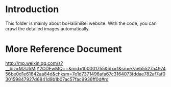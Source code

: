 # Introduction
This folder is mainly about boHaiShiBei website. With the code, you can crawl the detailed images automatically.

# More Reference Document
http://mp.weixin.qq.com/s?__biz=MzU5MjY2ODEwMQ==&mid=100001755&idx=1&sn=e7aeb5527a497456be0d1e61642aa84d&chksm=7e1d7371496afa67c3164073fddae782af7af030159847927d6841d9b1b07ac57fac9936ff0d#rd
